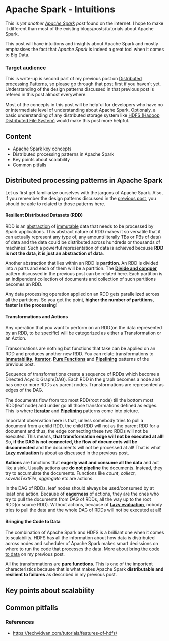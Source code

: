 # Apache Spark - Intuitions
This is *yet another [Apache Spark](https://spark.apache.org/) post* found on the internet. I hope to make it different than most of the existing blogs/posts/tutorials about Apache Spark.

This post will have intuitions and insights about Apache Spark and mostly emphasises the fact that *Apache Spark* is indeed a great tool when it comes to Big Data.

### Target audience
This is write-up is second part of my previous post on [Distributed processing Patterns](apache-spark/2018-05-01-distributed-processing-patterns.md), so please go through that post first if you haven't yet. Understanding of the design patterns discussed in that previous post is refered in this post almost everywhere.

Most of the concepts in this post will be helpful for developers who have no or intermediate level of understanding about Apache Spark. Optionaly, a basic understanding of any distributed storage system like [HDFS (Hadoop Distributed File System)](https://hadoop.apache.org/docs/r1.2.1/hdfs_design.html) would make this post more helpful.



## Content
- Apache Spark key concepts
- Distributed processing patterns in Apache Spark
- Key points about scalability
- Common pitfalls


## Distributed processing patterns in Apache Spark

Let us first get familiarize ourselves with the jargons of Apache Spark. Also, if you remember the design patterns discussed in the [previous post](apache-spark/2018-05-01-distributed-processing-patterns.md#distributed-processing-design-patterns), you should be able to related to those patterns here.

#### Resilient Distributed Datasets (RDD)

RDD is an [abstraction](apache-spark/2018-05-01-distributed-processing-patterns.md#abstraction) of [immutable](apache-spark/2018-05-01-distributed-processing-patterns.md#immutability) data that needs to be processed by Spark applications. This abstract nature of RDD makes it so versatile that it can actually represent any type of, any amount(literally TBs or PBs of data) of data and the data could be distributed across hundreds or thousands of machines! Such a powerful representation of data is achieved because **RDD is not the data, it is just an abstraction of data**.

Another abstraction that lies within an RDD is **partition**. An RDD is divided into *n* parts and each of them will be a partition. The [**Divide and conquer**](apache-spark/2018-05-01-distributed-processing-patterns.md#divide-and-conquer) pattern discussed in the previous post can be related here. Each partition is an indipendent collection of documents and collection of such partitions becomes an RDD.

Any data processing operation applied on an RDD gets parallelized across all the partitions. So you get the point, **higher the number of partitions, faster is the processing**!

#### Transformations and Actions

Any operation that you want to perform on an RDD(on the data represented by an RDD, to be specific) will be categorized as either a Transformation or an Action.

Transormations are nothing but functions that take can be applied on an RDD and produces another new RDD. You can relate transformations to [**Immutability**](apache-spark/2018-05-01-distributed-processing-patterns.md#immutability), [**Iterator**](apache-spark/2018-05-01-distributed-processing-patterns.md#iterator-pattern), [**Pure Functions**](apache-spark/2018-05-01-distributed-processing-patterns.md#pure-functions) and [**Pipelining**](apache-spark/2018-05-01-distributed-processing-patterns.md#pipelining-or-keep-it-flowing) patterns of the previous post.

Sequence of transformations create a sequence of RDDs which become a Directed Acyclic Graph(DAG). Each RDD in the graph becomes a node and has one or more RDDs as parent nodes. Transformations are represented as edges of the DAG. 

The documents flow from top most RDD(root node) till the bottom most RDD(leaf node) and under go all those transformations defined as edges. This is where [**Iterator**](apache-spark/2018-05-01-distributed-processing-patterns.md#iterator-pattern) and [**Pipelining**](apache-spark/2018-05-01-distributed-processing-patterns.md#pipelining-or-keep-it-flowing) patterns come into picture.

Important observation here is that, unless somebody tries to pull a document from a child RDD, the child RDD will not as the parent RDD for a document and thus, the edge connecting these two RDDs will not be executed. This means, **that transformation edge will not be executed at all!** So, **if the DAG is not connected, the flow of documents will be disconnected** and the documents will not be processed at all! That is what [**Lazy evaluation**](apache-spark/2018-05-01-distributed-processing-patterns.md#lazy-evaluation) is about as discussed in the previous post.

**Actions** are functions that **eagerly wait and consume all the data** and act like a sink. Usually actions are **do not pipeline** the documents. Instead, they try to accumulate the documents. Functions like *count*, *collect*, *saveAsTextFile*, *aggregate* etc are actions. 

In the DAG of RDDs, leaf nodes should always be used/consumed by at least one action. Because of **eagerness** of actions, they are the ones who try to pull the documents from DAG of RDDs, all the way up to the root RDD(or source RDD). Without actions, because of [**Lazy evaluation**](apache-spark/2018-05-01-distributed-processing-patterns.md#lazy-evaluation), nobody tries to pull the data and the whole DAG of RDDs will not be executed at all!

#### Bringing the Code to Data

The combination of Apache Spark and HDFS is a brilliant one when it comes to scalability. HDFS has all the information about how data is distributed across nodes and scheduler of Apache Spark makes smart decissions on where to run the code that processes the data. More about [bring the code to data](apache-spark/2018-05-01-distributed-processing-patterns.md#bring-the-code-to-data) on my previous post.

All the transformations are [**pure functions**](apache-spark/2018-05-01-distributed-processing-patterns.md#pure-functions). This is one of the importent characteristics because that is what makes Apache Spark **distributable and resilient to failures** as described in my previous post.

## Key points about scalability



## Common pitfalls



### References

- https://techvidvan.com/tutorials/features-of-hdfs/